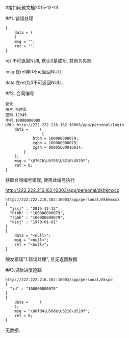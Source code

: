 #接口问题文档2015-12-13

##1. 错误处理
```
{
	data = (
	)
	msg = "";
	ret = "";
}
```
ret 	不可返回NUll, 默认0是成功, 其他为失败

msg		在ret非0不可返回NULL

data 	在ret为0不可返回NULL

##2. 合同编号
```
登录
用户:孙建军
密码:12345
手机:10000000000
URL: http://222.222.216.162:10003/app/personal/login
    data =     (
                {
            htbh = 100000000079;
            zgbh = 100000000079;
            zgzh = 09005600016034;
        }
    );
    msg = "\U767b\U5f55\U6210\U529f";
    ret = 0;
}

```
获取合同编号错误, 使用此编号执行

http://222.222.216.162:10003/app/personal/dkhkmxcx

```
http://222.222.216.162:10003/app/personal/dkhkmxcx
{
  "jssj" : "2015-12-12",
  "htbh" : "100000000079",
  "zgbh" : "100000000079",
  "kssj" : "1970-01-01"
}
{
    data = "<null>";
    msg = "<null>";
    ret = "<null>";
}

```
触发错误"1.错误处理", 且无返回数据

##3.贷款进度追踪

```
http://222.222.216.162:10003/app/personal/dkspd
{
  "id" : "100000000079"
}
{
    data =     (
    );
    msg = "\U8fd4\U56de\U6210\U529f";
    ret = 0;
}
```
无数据.